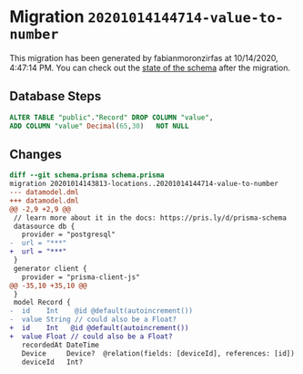# Migration `20201014144714-value-to-number`

This migration has been generated by fabianmoronzirfas at 10/14/2020, 4:47:14 PM.
You can check out the [state of the schema](./schema.prisma) after the migration.

## Database Steps

```sql
ALTER TABLE "public"."Record" DROP COLUMN "value",
ADD COLUMN "value" Decimal(65,30)   NOT NULL 
```

## Changes

```diff
diff --git schema.prisma schema.prisma
migration 20201014143813-locations..20201014144714-value-to-number
--- datamodel.dml
+++ datamodel.dml
@@ -2,9 +2,9 @@
 // learn more about it in the docs: https://pris.ly/d/prisma-schema
 datasource db {
   provider = "postgresql"
-  url = "***"
+  url = "***"
 }
 generator client {
   provider = "prisma-client-js"
@@ -35,10 +35,10 @@
 }
 model Record {
-  id    Int    @id @default(autoincrement())
-  value String // could also be a Float?
+  id    Int   @id @default(autoincrement())
+  value Float // could also be a Float?
   recordedAt DateTime
   Device     Device?  @relation(fields: [deviceId], references: [id])
   deviceId   Int?
```


